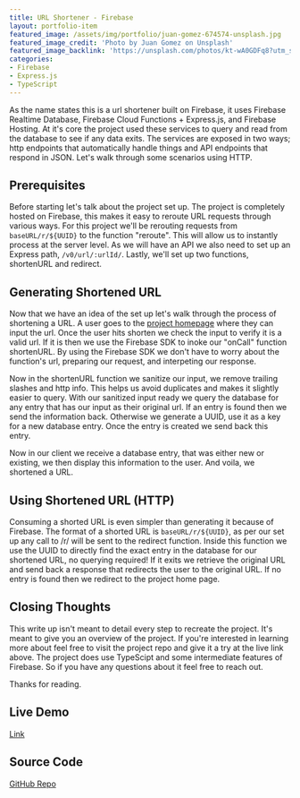 ```yaml
---
title: URL Shortener - Firebase
layout: portfolio-item
featured_image: /assets/img/portfolio/juan-gomez-674574-unsplash.jpg
featured_image_credit: 'Photo by Juan Gomez on Unsplash'
featured_image_backlink: 'https://unsplash.com/photos/kt-wA0GDFq8?utm_source=unsplash&utm_medium=referral&utm_content=creditCopyText'
categories:
- Firebase
- Express.js
- TypeScript
---
```

As the name states this is a url shortener built on Firebase, it uses Firebase Realtime Database, Firebase Cloud Functions + Express.js, and Firebase Hosting. At it's core the project used these services to query and read from the database to see if any data exits. The services are exposed in two ways; http endpoints that automatically handle things and API endpoints that respond in JSON. Let's walk through some scenarios using HTTP.

## Prerequisites

Before starting let's talk about the project set up. The project is completely hosted on Firebase, this makes it easy to reroute URL requests through various ways. For this project we'll be rerouting requests from `baseURL/r/${UUID}` to the function "reroute". This will allow us to instantly process at the server level. As we will have an API we also need to set up an Express path, `/v0/url/:urlId/`. Lastly, we'll set up two functions, shortenURL and redirect.

## Generating Shortened URL

Now that we have an idea of the set up let's walk through the process of shortening a URL. A user goes to the [project homepage](https://url-shortner-3a035.firebaseapp.com/url) where they can input the url. Once the user hits shorten we check the input to verify it is a valid url. If it is then we use the Firebase SDK to inoke our "onCall" function shortenURL. By using the Firebase SDK we don't have to worry about the function's url, preparing our request, and interpeting our response.

Now in the shortenURL function we sanitize our input, we remove trailing slashes and http info. This helps us avoid duplicates and makes it slightly easier to query. With our sanitized input ready we query the database for any entry that has our input as their original url. If an entry is found then we send the information back. Otherwise we generate a UUID, use it as a key for a new database entry. Once the entry is created we send back this entry. 

Now in our client we receive a database entry, that was either new or existing, we then display this information to the user. And voila, we shortened a URL.

## Using Shortened URL (HTTP)

Consuming a shorted URL is even simpler than generating it because of Firebase. The format of a shorted URL is `baseURL/r/${UUID}`, as per our set up any call to /r/ will be sent to the redirect function. Inside this function we use the UUID to directly find the exact entry in the database for our shortened URL, no querying required! If it exits we retrieve the original URL and send back a response that redirects the user to the original URL. If no entry is found then we redirect to the project home page. 

## Closing Thoughts

This write up isn't meant to detail every step to recreate the project. It's meant to give you an overview of the project. If you're interested in learning more about feel free to visit the project repo and give it a try at the live link above. The project does use TypeScipt and some intermediate features of Firebase. So if you have any questions about it feel free to reach out. 

Thanks for reading.

## Live Demo
[Link](https://url-shortner-3a035.firebaseapp.com/url)

## Source Code
[GitHub Repo](https://github.com/hpquintana/url-shortener)